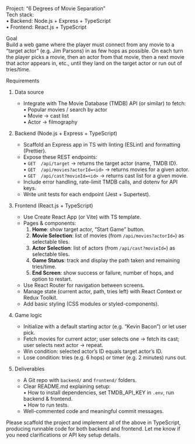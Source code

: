 Project: “6 Degrees of Movie Separation”  
Tech stack:  
• Backend: Node.js + Express + TypeScript  
• Frontend: React.js + TypeScript

Goal  
Build a web game where the player must connect from any movie to a “target actor” (e.g. Jim Parsons) in as few hops as possible. On each turn the player picks a movie, then an actor from that movie, then a next movie that actor appears in, etc., until they land on the target actor or run out of tries/time.

Requirements  

1. Data source  
   - Integrate with The Movie Database (TMDB) API (or similar) to fetch:  
     • Popular movies / search by actor  
     • Movie → cast list  
     • Actor → filmography  

2. Backend (Node.js + Express + TypeScript)  
   - Scaffold an Express app in TS with linting (ESLint) and formatting (Prettier).  
   - Expose these REST endpoints:  
     • `GET  /api/target` → returns the target actor (name, TMDB ID).  
     • `GET  /api/movies?actorId=<id>` → returns movies for a given actor.  
     • `GET  /api/cast?movieId=<id>` → returns cast list for a given movie.  
   - Include error handling, rate-limit TMDB calls, and dotenv for API keys.  
   - Write unit tests for each endpoint (Jest + Supertest).

3. Frontend (React.js + TypeScript)  
   - Use Create React App (or Vite) with TS template.  
   - Pages & components:  
     1. **Home**: show target actor, “Start Game” button.  
     2. **Movie Selection**: list of movies (from `/api/movies?actorId=`) as selectable tiles.  
     3. **Actor Selection**: list of actors (from `/api/cast?movieId=`) as selectable tiles.  
     4. **Game Status**: track and display the path taken and remaining tries/time.  
     5. **End Screen**: show success or failure, number of hops, and option to restart.  
   - Use React Router for navigation between screens.  
   - Manage state (current actor, path, tries left) with React Context or Redux Toolkit.  
   - Add basic styling (CSS modules or styled-components).

4. Game logic  
   - Initialize with a default starting actor (e.g. “Kevin Bacon”) or let user pick.  
   - Fetch movies for current actor; user selects one → fetch its cast; user selects next actor → repeat.  
   - Win condition: selected actor’s ID equals target actor’s ID.  
   - Lose condition: tries (e.g. 6 hops) or timer (e.g. 2 minutes) runs out.  

5. Deliverables  
   - A Git repo with `backend/` and `frontend/` folders.  
   - Clear README.md explaining setup:  
     • How to install dependencies, set TMDB_API_KEY in `.env`, run backend & frontend.  
     • How to run tests.  
   - Well-commented code and meaningful commit messages.

Please scaffold the project and implement all of the above in TypeScript, producing runnable code for both backend and frontend. Let me know if you need clarifications or API key setup details.
